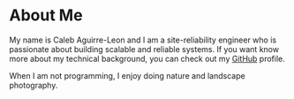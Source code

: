 <!-- Small note for me Hugo does not like file names that are camelCase so for example this file did not render when it's file name was aboutMe.md as can be
seen in -->
# About Me


<!-- Insert a proper description at some point -->

My name is Caleb Aguirre-Leon and I am a site-reliability engineer who is passionate about building scalable and reliable systems. If you want know more about my technical background, you can check out my [GitHub](https://github.com/Lementknight) profile.

When I am not programming, I enjoy doing nature and landscape photography.